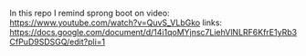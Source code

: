 In this repo I remind sprong boot on  video:
https://www.youtube.com/watch?v=QuvS_VLbGko
links: https://docs.google.com/document/d/14i1qoMYjnsc7LiehVlNLRF6KfrE1yRb3CfPuD9SDSGQ/edit?pli=1
